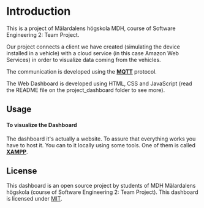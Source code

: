 Introduction
============

This is a project of Mälardalens högskola MDH, course of Software Engineering 2: Team Project.

Our project connects a client we have created (simulating the device installed in a vehicle) with a cloud service (in this case Amazon Web Services) in order to visualize data coming from the vehicles.

The communication is developed using the **[MQTT](https://mqtt.org/)** protocol.

The Web Dashboard is developed using HTML, CSS and JavaScript (read the README file on the project_dashboard folder to see more).



Usage
------------

#### To visualize the Dashboard

The dashboard it's actually a website. To assure that everything works you have to host it.
You can to it locally using some tools. One of them is called **[XAMPP](https://www.apachefriends.org/)**.



License
-------
This dashboard is an open source project by students of MDH Mälardalens högskola
(course of Software Engineering 2: Team Project).
This dashboard is licensed under [MIT](http://opensource.org/licenses/MIT).
